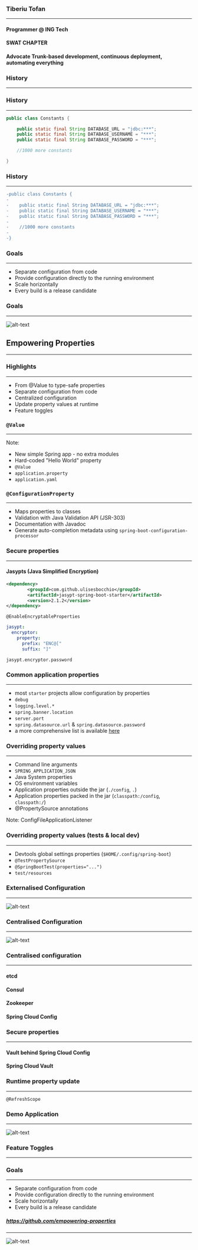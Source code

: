 



### Tiberiu Tofan
---
#### Programmer @ ING Tech
#### SWAT CHAPTER
#### Advocate Trunk-based development, continuous deployment, automating everything



### History
<!-- -- data-transition="none" -->
---


### History
<!-- -- data-transition="none" -->
---
```java
public class Constants {

    public static final String DATABASE_URL = "jdbc:***";
    public static final String DATABASE_USERNAME = "***";
    public static final String DATABASE_PASSWORD = "***";

    //1000 more constants

}
```


### History
<!-- -- data-transition="none" -->
---
```diff
-public class Constants {
-
-    public static final String DATABASE_URL = "jdbc:***";
-    public static final String DATABASE_USERNAME = "***";
-    public static final String DATABASE_PASSWORD = "***";
-
-    //1000 more constants
-
-}
```



### Goals
---
- Separate configuration from code
- Provide configuration directly to the running environment
- Scale horizontally
- Every build is a release candidate


### Goals
---
![alt-text](./img/externalised-configuration.png)



## Empowering Properties
---



### Highlights
---
- From @Value to type-safe properties
- Separate configuration from code
- Centralized configuration
- Update property values at runtime
- Feature toggles



### `@Value`
---
Note: 
- New simple Spring app - no extra modules
- Hard-coded "Hello World" property
- `@Value`
- `application.property`
- `application.yaml`


### `@ConfigurationProperty`
---
- Maps properties to classes
- Validation with Java Validation API (JSR-303)
- Documentation with Javadoc
- Generate auto-completion metadata using `spring-boot-configuration-processor`


### Secure properties
---
#### Jasypts (Java Simplified Encryption)
```xml
<dependency>
        <groupId>com.github.ulisesbocchio</groupId>
        <artifactId>jasypt-spring-boot-starter</artifactId>
        <version>2.1.2</version>
</dependency>
```
```
@EnableEncryptableProperties
```
```yaml
jasypt:
  encryptor:
    property:
      prefix: "ENC@["
      suffix: "]"
```
```
jasypt.encryptor.password
```


### Common application properties
---
- most `starter` projects allow configuration by properties
- `debug`
- `logging.level.*`
- `spring.banner.location`
- `server.port`
- `spring.datasource.url` & `spring.datasource.password`
- a more comprehensive list is available [here](https://docs.spring.io/spring-boot/docs/current/reference/html/appendix-application-properties.html)



### Overriding property values
---
- Command line arguments
- `SPRING_APPLICATION_JSON`
- Java System properties
- OS environment variables
- Application properties outside the jar (`./config`, `.`)
- Application properties packed in the jar (`classpath:/config`, `classpath:/`)
- @PropertySource annotations

Note: 
ConfigFileApplicationListener


### Overriding property values (tests & local dev)
---
- Devtools global settings properties (`$HOME/.config/spring-boot`)
- `@TestPropertySource`
- `@SpringBootTest(properties="...")`
- `test/resources`



### Externalised Configuration
---
![alt-text](./img/externalised-configuration.png)


### Centralised Configuration
---
![alt-text](./img/centralised-configuration.png)


### Centralised configuration
---
#### etcd
#### Consul
#### Zookeeper
#### Spring Cloud Config


### Secure properties
---
#### Vault behind Spring Cloud Config
#### Spring Cloud Vault


### Runtime property update
---
`@RefreshScope`


### Demo Application
---
![alt-text](./img/empowering-properties.png)



### Feature Toggles
---



### Goals
---
- Separate configuration from code
- Provide configuration directly to the running environment
- Scale horizontally
- Every build is a release candidate



##### https://github.com/empowering-properties
---
![alt-text](./img/github-qr-link.png)
